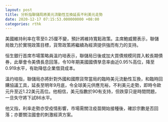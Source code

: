 ```yaml
---
layout: post
title: 分析指聯儲局將美元流動性互換延長不利美元走勢
date: 2020-12-17 07:15:53.000000000 +08:00
categories: rthk
---
```


美國維持利率在零至0.25厘不變，預計將維持寬鬆政策。主席鮑威爾表示，聯儲局致力於實現政策目標，貨幣政策將繼續為經濟提供強而有力的支持。

恒生銀行首席市場策略員溫灼培表示，聯儲局日後或加大買債規模同買入較長期債券，此舉會令美債長息回落，令10年期美國國債孳息率由近0.95%高位，降至0.919水平，有助降低企業借貸成本。

溫灼培指，聯儲局亦將針對外國和國際貨幣當局的臨時美元流動性互換，和臨時回購協議工具，延長至明年9月底，令全球美元供應充裕，不利美元走勢，即時令歐元升至近1.22美元高位。他相信，美元指數於90有支持，但跌穿只是時間問題，一旦失守將下試86水平。

他又指，利率走勢亦受疫情影響，市場需關注疫苗開始接種後，確診宗數是否回落；亦要關注國會的刺激經濟方案。
